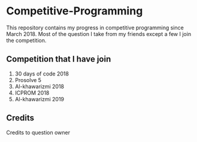 # Competitive-Programming
This repository contains my progress in competitive programming since March 2018. Most of the question I take from my friends except a few I join the competition.

## Competition that I have join
1. 30 days of code 2018
2. Prosolve 5
3. Al-khawarizmi 2018
4. ICPROM 2018
5. Al-khawarizmi 2019

## Credits
Credits to question owner

